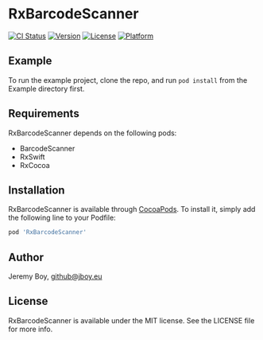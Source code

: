 # RxBarcodeScanner

[![CI Status](http://img.shields.io/travis/seasox/RxBarcodeScanner.svg?style=flat)](https://travis-ci.org/seasox/RxBarcodeScanner)
[![Version](https://img.shields.io/cocoapods/v/RxBarcodeScanner.svg?style=flat)](http://cocoapods.org/pods/RxBarcodeScanner)
[![License](https://img.shields.io/cocoapods/l/RxBarcodeScanner.svg?style=flat)](http://cocoapods.org/pods/RxBarcodeScanner)
[![Platform](https://img.shields.io/cocoapods/p/RxBarcodeScanner.svg?style=flat)](http://cocoapods.org/pods/RxBarcodeScanner)

## Example

To run the example project, clone the repo, and run `pod install` from the Example directory first.

## Requirements

RxBarcodeScanner depends on the following pods:
- BarcodeScanner
- RxSwift
- RxCocoa

## Installation

RxBarcodeScanner is available through [CocoaPods](http://cocoapods.org). To install
it, simply add the following line to your Podfile:

```ruby
pod 'RxBarcodeScanner'
```

## Author

Jeremy Boy, github@jboy.eu

## License

RxBarcodeScanner is available under the MIT license. See the LICENSE file for more info.
